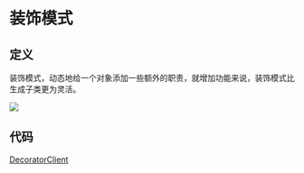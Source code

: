 # 装饰模式

## 定义

装饰模式，动态地给一个对象添加一些额外的职责，就增加功能来说，装饰模式比生成子类更为灵活。

![](https://technotes.oss-cn-shenzhen.aliyuncs.com/2023/202305062358763.png)

## 代码

[DecoratorClient](DecoratorClient.java)